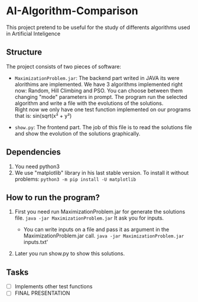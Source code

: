 # AI-Algorithm-Comparison
This project pretend to be useful for the study of differents algorithms used in Artificial Inteligence
    
## Structure
The project consists of two pieces of software:
*  `MaximizationProblem.jar`:
        The backend part writed in JAVA its were alorithims are implemented.
        We have 3 algorithms implemented right now: Random, Hill Climbing and PSO. You can choose between them changing "mode" parameters in prompt.
        The program run the selected algorithm and write a file with the evolutions of the solutions.     
        Right now we only have one test function implemented on our programs that is: sin(sqrt(x² + y²)

*  `show.py`:
        The frontend part.  The job of this file is to read the solutions file and show the evolution of the solutions graphically.

## Dependencies
 1. You need python3
 2. We use "matplotlib" library in his last stable version. To install it without problems: `python3 -m pip install -U matplotlib`


## How to run the program?
 1. First you need run MaximizationProblem.jar for generate the solutions file.
        `java -jar MaximizationProblem.jar` It ask you for inputs.
    - You can write inputs on a file and pass it as argument in the MaximizationProblem.jar call.
        `java -jar MaximizationProblem.jar` inputs.txt'

 2. Later you run show.py to show this solutions.

## Tasks
* [ ] Implements other test functions
* [ ] FINAL PRESENTATION
